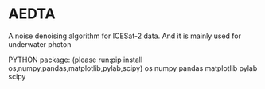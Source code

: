 # AEDTA
A noise denoising algorithm for ICESat-2 data. And it is mainly used for underwater photon

PYTHON package:
(please run:pip install os,numpy,pandas,matplotlib,pylab,scipy)
os
numpy
pandas
matplotlib
pylab
scipy
